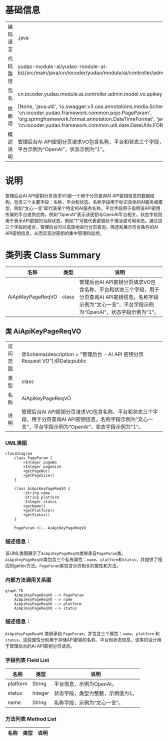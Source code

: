 # 基础信息

|      |      |
|------|------|
| 编码语言 | .java |
| 代码路径 | yudao-module-ai/yudao-module-ai-biz/src/main/java/cn/iocoder/yudao/module/ai/controller/admin/model/vo/apikey/AiApiKeyPageReqVO.java |
| 包名 | cn.iocoder.yudao.module.ai.controller.admin.model.vo.apikey |
| 依赖项 | [None, 'java.util', 'io.swagger.v3.oas.annotations.media.Schema', 'cn.iocoder.yudao.framework.common.pojo.PageParam', 'org.springframework.format.annotation.DateTimeFormat', 'java.time.LocalDateTime', 'cn.iocoder.yudao.framework.common.util.date.DateUtils.FORMAT_YEAR_MONTH_DAY_HOUR_MINUTE_SECOND'] |
| 概述说明 | 管理后台AI API密钥分页请求VO包含名称、平台和状态三个字段，用于分页查询AI API密钥信息。名称示例为“文心一言”，平台示例为“OpenAI”，状态示例为“1”。 |

# 说明

管理后台AI API密钥分页请求VO是一个用于分页查询AI API密钥信息的数据结构，包含三个主要字段：名称、平台和状态。名称字段用于标识具体的AI服务或模型，例如“文心一言”即代表某个特定的AI服务名称。平台字段用于指明该API密钥所属的平台或供应商，例如“OpenAI”表示该密钥与OpenAI平台相关。状态字段则用于表示API密钥的当前状态，例如“1”可能代表密钥处于激活或可用状态。通过这三个字段的组合，管理后台可以高效地进行分页查询，筛选和展示符合条件的AI API密钥信息，从而实现对密钥的集中管理和监控。

# 类列表 Class Summary

| 名称   | 类型  | 说明 |
|-------|------|-------------|
| AiApiKeyPageReqVO | class | 管理后台AI API密钥分页请求VO包含名称、平台和状态三个字段，用于分页查询AI API密钥信息。名称字段示例为“文心一言”，平台字段示例为“OpenAI”，状态字段示例为“1”。 |



## 类 AiApiKeyPageReqVO

|      |      |
|------|------|
| 访问范围 | @Schema(description = "管理后台 - AI API 密钥分页 Request VO");@Data;public |
| 类型 | class |
| 名称 | AiApiKeyPageReqVO |
| 说明 | 管理后台AI API密钥分页请求VO包含名称、平台和状态三个字段，用于分页查询AI API密钥信息。名称字段示例为“文心一言”，平台字段示例为“OpenAI”，状态字段示例为“1”。 |


### UML类图

```mermaid
classDiagram
    class PageParam {
        +Integer pageNo
        +Integer pageSize
        +getPageNo()
        +getPageSize()
    }

    class AiApiKeyPageReqVO {
        -String name
        -String platform
        -Integer status
        +getName()
        +getPlatform()
        +getStatus()
    }

    PageParam <|-- AiApiKeyPageReqVO
```

### 描述信息：
该UML类图展示了`AiApiKeyPageReqVO`类继承自`PageParam`类。`AiApiKeyPageReqVO`类包含三个私有属性：`name`、`platform`和`status`，并提供了相应的getter方法。`PageParam`类包含分页相关的属性和方法。


### 内部方法调用关系图

```mermaid
graph TD
    AiApiKeyPageReqVO --> PageParam
    AiApiKeyPageReqVO --> name
    AiApiKeyPageReqVO --> platform
    AiApiKeyPageReqVO --> status
```

### 描述信息：
`AiApiKeyPageReqVO` 类继承自 `PageParam`，并包含三个属性：`name`、`platform` 和 `status`。这些属性分别用于存储API密钥的名称、平台和状态信息。该类的设计用于管理后台的AI API密钥分页请求。

### 字段列表 Field List

| 名称  | 类型  | 说明 |
|-------|-------|------|
| platform | String | 平台信息，示例为OpenAI。 |
| status | Integer | 状态字段，类型为整数，示例值为1。 |
| name | String | 名称字段，示例为“文心一言”。 |

### 方法列表 Method List

| 名称  | 类型  | 说明 |
|-------|-------|------|




